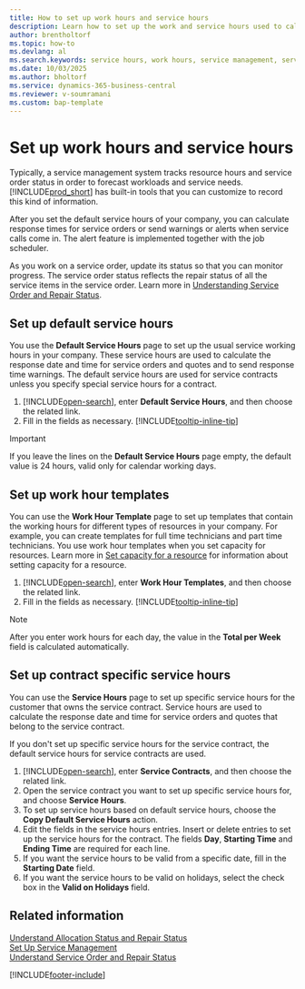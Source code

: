 ```yaml
---
title: How to set up work hours and service hours
description: Learn how to set up the work and service hours used to calculate the response date and time for service orders and quotes.
author: brentholtorf
ms.topic: how-to
ms.devlang: al
ms.search.keywords: service hours, work hours, service management, service order, service contract, service item, service quote, service request
ms.date: 10/03/2025
ms.author: bholtorf
ms.service: dynamics-365-business-central
ms.reviewer: v-soumramani
ms.custom: bap-template
---
```


# Set up work hours and service hours

Typically, a service management system tracks resource hours and service order status in order to forecast workloads and service needs. [!INCLUDE[prod_short](includes/prod_short.md)] has built-in tools that you can customize to record this kind of information.  
  
After you set the default service hours of your company, you can calculate response times for service orders or send warnings or alerts when service calls come in. The alert feature is implemented together with the job scheduler.
  
As you work on a service order, update its status so that you can monitor progress. The service order status reflects the repair status of all the service items in the service order. Learn more in [Understanding Service Order and Repair Status](service-order-repair-status.md).

## Set up default service hours

You use the **Default Service Hours** page to set up the usual service working hours in your company. These service hours are used to calculate the response date and time for service orders and quotes and to send response time warnings. The default service hours are used for service contracts unless you specify special service hours for a contract.  
  
1. [!INCLUDE[open-search](includes/open-search.md)], enter **Default Service Hours**, and then choose the related link.  
2. Fill in the fields as necessary. [!INCLUDE[tooltip-inline-tip](includes/tooltip-inline-tip_md.md)]  
  
> [!IMPORTANT]  
> If you leave the lines on the **Default Service Hours** page empty, the default value is 24 hours, valid only for calendar working days.  
  
## Set up work hour templates

You can use the **Work Hour Template** page to set up templates that contain the working hours for different types of resources in your company. For example, you can create templates for full time technicians and part time technicians. You use work hour templates when you set capacity for resources. Learn more in [Set capacity for a resource](projects-how-setup-resources.md#to-set-capacity-for-a-resource) for information about setting capacity for a resource.
  
1. [!INCLUDE[open-search](includes/open-search.md)], enter **Work Hour Templates**, and then choose the related link.  
2. Fill in the fields as necessary. [!INCLUDE[tooltip-inline-tip](includes/tooltip-inline-tip_md.md)]  
  
> [!Note]
> After you enter work hours for each day, the value in the **Total per Week** field is calculated automatically.  

## Set up contract specific service hours

You can use the **Service Hours** page to set up specific service hours for the customer that owns the service contract. Service hours are used to calculate the response date and time for service orders and quotes that belong to the service contract.  
  
If you don't set up specific service hours for the service contract, the default service hours for service contracts are used.  
  
1. [!INCLUDE[open-search](includes/open-search.md)], enter **Service Contracts**, and then choose the related link.  
2. Open the service contract you want to set up specific service hours for, and choose **Service Hours**.  
3. To set up service hours based on default service hours, choose the **Copy Default Service Hours** action.  
4. Edit the fields in the service hours entries. Insert or delete entries to set up the service hours for the contract. The fields **Day**, **Starting Time** and **Ending Time** are required for each line.  
5. If you want the service hours to be valid from a specific date, fill in the **Starting Date** field.  
6. If you want the service hours to be valid on holidays, select the check box in the **Valid on Holidays** field.  

## Related information

[Understand Allocation Status and Repair Status](service-allocation-status-and-repair-status.md)  
[Set Up Service Management](service-setup-service.md)  
[Understand Service Order and Repair Status](service-order-repair-status.md)  

[!INCLUDE[footer-include](includes/footer-banner.md)]

